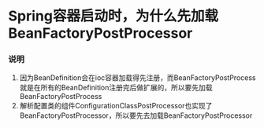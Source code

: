 # Spring容器启动时，为什么先加载BeanFactoryPostProcessor

### 说明
1. 因为BeanDefinition会在ioc容器加载得先注册，而BeanFactoryPostProcess就是在所有的BeanDefinition注册完后做扩展的，所以要先加载BeanFactoryPostProcess
2. 解析配置类的组件ConfigurationClassPostProcessor也实现了BeanFactoryPostProcessor，所以要先去加载BeanFactoryPostProcessor